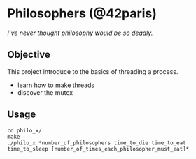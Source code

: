 # Philosophers (@42paris)
*I’ve never thought philosophy would be so deadly.*

## Objective
This project introduce to the basics of threading a process.
- learn how to make threads
- discover the mutex

## Usage
```
cd philo_x/
make
./philo_x *number_of_philosophers time_to_die time_to_eat time_to_sleep [number_of_times_each_philosopher_must_eat]*
```
